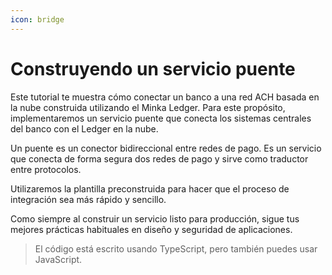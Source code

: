 ```yaml
---
icon: bridge
---
```


# Construyendo un servicio puente

Este tutorial te muestra cómo conectar un banco a una red ACH basada en la nube construida utilizando el Minka Ledger. Para este propósito, implementaremos un servicio puente que conecta los sistemas centrales del banco con el Ledger en la nube.

Un puente es un conector bidireccional entre redes de pago. Es un servicio que conecta de forma segura dos redes de pago y sirve como traductor entre protocolos.

Utilizaremos la plantilla preconstruida para hacer que el proceso de integración sea más rápido y sencillo.

Como siempre al construir un servicio listo para producción, sigue tus mejores prácticas habituales en diseño y seguridad de aplicaciones.

> El código está escrito usando TypeScript, pero también puedes usar JavaScript.
